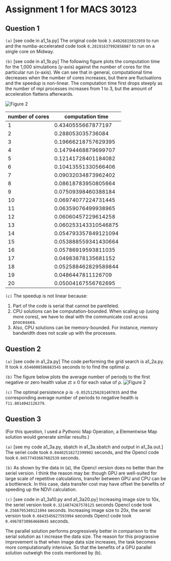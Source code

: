 # Assignment 1 for MACS 30123

## Question 1 
`(a)` [see code in a1_1a.py] The original code took `3.64926815032959` to run and the numba-accelerated code took `0.28191637992858887` to run on a single core on Midway.

`(b)` [see code in a1_1b.py] The following figure plots the computation time for the 1,000 simulations (y-axis) against the number of cores for the particular run (x-axis). We can see that in general, computational time decreases when the number of cores increases, but there are fluctuations and the speedup is non-linear. The computation time first drops steeply as the number of mpi processes increases from 1 to 3, but the amount of acceleration flattens afterwards.

![Figure 2](https://github.com/lsc4ss-s21/assignment-1-YileC928/blob/main/a1_1b.png)

number of cores | computation time
--- | ---
1 | 0.4340555667877197
2 | 0.288053035736084 
3 | 0.19666218757629395 
4 | 0.14794468879699707 
5 | 0.12141728401184082 
6 | 0.10413551330566406 
7 | 0.09032034873962402 
8 | 0.08618783950805664 
9 | 0.07509398460388184 
10 | 0.06974077224731445 
11 | 0.06359076499938965 
12 | 0.06060457229614258 
13 | 0.060253143310546875 
14 | 0.054793357849121094 
15 | 0.053888559341430664 
16 | 0.05786919593811035 
17 | 0.04983878135681152 
18 |0.052588462829589844 
19 | 0.0486447811126709 
20 | 0.05004167556762695

`(c)` The speedup is not linear because: 

1. Part of the code is serial that cannot be parelleled. 
2. CPU solutions can be computation-bounded. When scaling up (using more cores), we have to deal with the communicate cost across processes.
3. Also, CPU solutions can be memory-bounded. For instance, memory bandwidth does not scale up with the processes.


## Question 2
`(a)` [see code in a1_2a.py] The code performing the grid search is a1_2a.py. It took `0.6546008586883545` seconds to to find the optimal ρ.

`(b)` The figure below plots the average number of periods to the first negative or zero health value zt ≤ 0 for each value of ρ.
![Figure 2](https://github.com/lsc4ss-s21/assignment-1-YileC928/blob/main/plot_a1_2b.png)

`(c)` The optimal persistence ρ is `-0.05251256281407035` and the corresponding average number of periods to negative health is `711.8014042126379`.

## Question 3
(For this question, I used a Pythonic Map Operation, a Elementwise Map solution would generate similar results.)

`(a)` [see my code a1_3a.py, sbatch in a1_3a.sbatch and output in a1_3a.out.] The seriel code took `0.04402518272399902` seconds, and the Opencl code took `0.04577493667602539` seconds. 

`(b)` As shown by the data in (a), the Opencl version does no better than the seriel version. I think the reason may be: though GPU are well-suited for large scale of repetitive calculations, transfer between GPU and CPU can be a bottleneck. In this case, data transfer cost may have offset the benefits of speeding up the NDVI calculation.

`(c)` [see code in a1_3a10.py and a1_3a20.py]
Increasing image size to 10x, the seriel version took `0.3214874267578125` seconds Opencl code took `0.2566795349121094` seconds.  Increasing image size to 20x, the seriel version took `0.6643545627593994` seconds Opencl code took `0.49678730964660645` seconds. 
 
The parallel solution performs progressively better in comparison to the serial solution as I increase the data size. 
The reason for this prograssive improvement is that when image data size increases, the task becomes more computationally intensive. So that the benefits of a GPU parallel solution outweigh the costs mentioned by (b).
